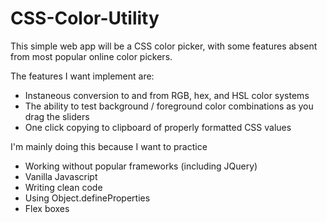 CSS-Color-Utility
=================

This simple web app will be a CSS color picker, with some features absent from most popular online color pickers.

The features I want implement are:
- Instaneous conversion to and from RGB, hex, and HSL color systems
- The ability to test background / foreground color combinations as you drag the sliders
- One click copying to clipboard of properly formatted CSS values

I'm mainly doing this because I want to practice
- Working without popular frameworks (including JQuery)
- Vanilla Javascript
- Writing clean code
- Using Object.defineProperties
- Flex boxes
